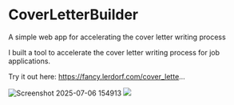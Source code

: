 # CoverLetterBuilder
A simple web app for accelerating the cover letter writing process

I built a tool to accelerate the cover letter writing process for job applications. 

Try it out here: https://fancy.lerdorf.com/cover_lette...

![Screenshot 2025-07-06 154913](https://github.com/user-attachments/assets/817f895d-2a32-4a5e-8bc5-d0b102dd4d50)
![](https://youtu.be/hCKqkFXTaQU)

